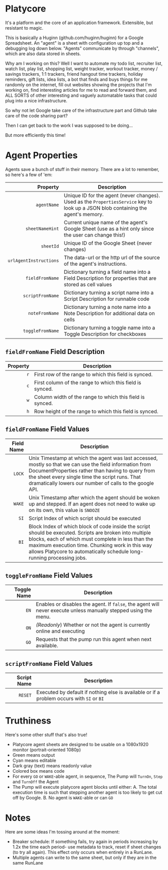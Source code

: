 # Platycore
It's a platform and the core of an application framework. Extensible, but resistant to magic.

This is basically a Huginn (github.com/huginn/huginn) for a Google Spreadsheet. An "agent" is a sheet with configuration up top and a debugging log down below. "Agents" communicate by through "channels", which are also data stored in sheets.

Why am I working on this? Well I want to automate my todo list, recruiter list, watch list, play list, shopping list, weight tracker, workout tracker, money / savings trackers, 1:1 trackers, friend hangout time trackers, holiday reminders, gift lists, idea lists, a bot that finds and buys things for me randomly on the internet, fill out websites showing the projects that I'm working on, find interesting articles for me to read and forward them, and ALL SORTS of other interesting and vaguely automatable tasks that could plug into a nice infrastructure.

So why not let Google take care of the infrastructure part and Github take care of the code sharing part?

Then I can get back to the work I was supposed to be doing...

But more efficiently this time!


# Agent Properties

Agents save a bunch of stuff in their memory. There are a lot to remember, so here's a few of 'em:

| Property | Description |
| --------:| ----------- |
|`agentName`|Unique ID for the agent (never changes). Used as the `PropertiesService` key to look up a JSON blob containing the agent's memory.|
|`sheetNameHint`|Current unique name of the agent's Google Sheet (use as a hint only since the user can change this!)|
|`sheetId`|Unique ID of the Google Sheet (never changes)|
|`urlAgentInstructions`|The data-url or the http url of the source of the agent's instructions.|
|`fieldFromName`|Dictionary turning a field name into a Field Description for properties that are stored as cell values|
|`scriptFromName`|Dictionary turning a script name into a Script Description for runnable code|
|`noteFromName`|Dictionary turning a note name into a Note Description for additional data on cells|
|`toggleFromName`|Dictionary turning a toggle name into a Toggle Description for checkboxes|

## `fieldFromName` Field Description

| Property | Description |
| --------:| ----------- |
|`r`|First row of the range to which this field is synced.|
|`c`|First column of the range to which this field is synced.|
|`w`|Column width of the range to which this field is synced.|
|`h`|Row height of the range to which this field is synced.|

## `fieldFromName` Field Values

| Field Name | Description |
| ----------:| ----------- |
|`LOCK`|Unix Timestamp at which the agent was last accessed, mostly so that we can use the field information from DocumentProperties rather than having to query from the sheet every single time the script runs. That dramatically lowers our number of calls to the google API.|
|`WAKE`|Unix Timestamp after which the agent should be woken up and stepped. If an agent does not need to wake up on its own, this value is `SNOOZE`|
|`SI`|Script Index of which script should be executed|
|`BI`|Block Index of which block of code inside the script should be executed. Scripts are broken into multiple blocks, each of which must complete in less than the maximum execution time. Chunking work in this way allows Platycore to automatically schedule long-running processing jobs.|

## `toggleFromName` Field Values

| Toggle Name | Description |
| -----------:| ----------- |
|`EN`|Enables or disables the agent. If `false`, the agent will never execute unless manually stepped using the menu.|
|`ON`|*(Readonly*) Whether or not the agent is currently online and executing|
|`GO`|Requests that the pump run this agent when next available.|

## `scriptFromName` Field Values

| Script Name | Description |
| -----------:| ----------- |
|`RESET`|Executed by default if nothing else is available or if a problem occurs with `SI` or `BI`|


# Truthiness

Here's some other stuff that's also true!
 * Platycore agent sheets are designed to be usable on a 1080x1920 monitor (portrait-oriented 1080p)
 * Green means output
 * Cyan means editable
 * Dark gray (text) means readonly value
 * Colored box means code
 * For every `GO` or `WAKE`-able agent, in sequence, The Pump will `TurnOn`, `Step` and `TurnOff` the Agent
 * The Pump will execute platycore agent blocks until either:
      A. The total execution time is such that stepping another
         agent is too likely to get cut off by Google.
      B. No agent is `WAKE`-able or can `GO`


# Notes

Here are some ideas I'm tossing around at the moment:
 * Breaker schedule: If something fails, try again in periods increasing by 1.2x the time each period- use metadata to track, reset if sheet changes (to try all again). This effect only occurs when entirely in a RunLane.
 * Multiple agents can write to the same sheet, but only if they are in the same RunLane




